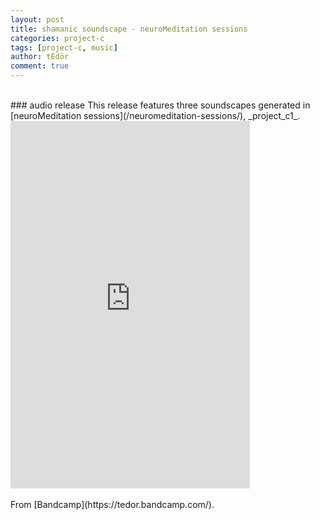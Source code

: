 ```yaml
---
layout: post
title: shamanic soundscape - neuroMeditation sessions
categories: project-c
tags: [project-c, music]
author: tEdör
comment: true
---
```

<br>
### audio release
This release features three soundscapes generated in [neuroMeditation sessions](/neuromeditation-sessions/), _project_c1_.
<br>
<iframe style="border: 0; width: 383px; height: 588px;" src="https://bandcamp.com/EmbeddedPlayer/album=3010395024/size=large/bgcol=ffffff/linkcol=0687f5/transparent=true/" seamless><a href="https://tedor.bandcamp.com/album/shamanic-soundscape-neuromeditation-sessions">shamanic soundscape - neuromeditation sessions by Krisztián | tEdör | Hofstädter</a></iframe>
<br>
<br>
From [Bandcamp](https://tedor.bandcamp.com/).
